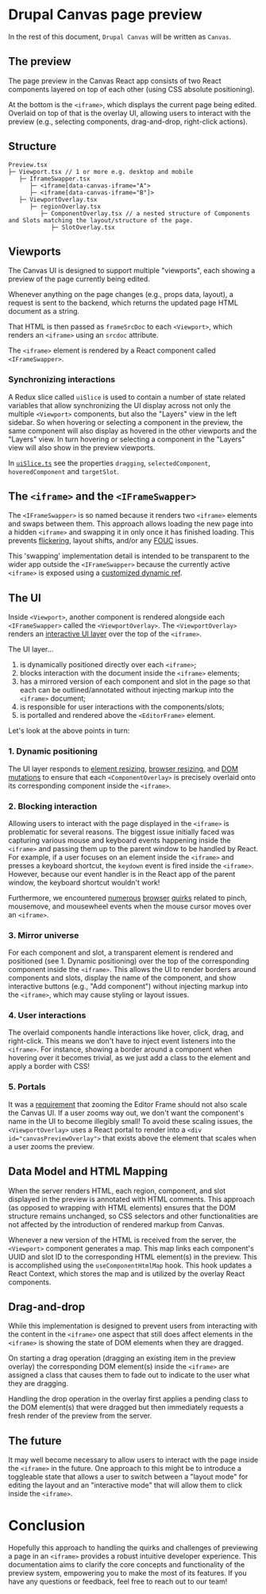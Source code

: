 # Drupal Canvas page preview

In the rest of this document, `Drupal Canvas` will be written as `Canvas`.

## The preview

The page preview in the Canvas React app consists of two React components layered on top of each other (using CSS absolute positioning).

At the bottom is the `<iframe>`, which displays the current page being edited. Overlaid on top of that is the overlay UI, allowing users to interact with the preview (e.g., selecting components, drag-and-drop, right-click actions).

## Structure
```
Preview.tsx
├─ Viewport.tsx // 1 or more e.g. desktop and mobile
   ├─ IframeSwapper.tsx
      ├─ <iframe[data-canvas-iframe="A">
      ├─ <iframe[data-canvas-iframe="B"]>
   ├─ ViewportOverlay.tsx
      ├─ regionOverlay.tsx
         ├─ ComponentOverlay.tsx // a nested structure of Components and Slots matching the layout/structure of the page.
            ├─ SlotOverlay.tsx
```


## Viewports
The Canvas UI is designed to support multiple "viewports", each showing a preview of the page currently being edited.

Whenever anything on the page changes (e.g., props data, layout), a request is sent to the backend, which returns the updated page HTML document as a string.

That HTML is then passed as `frameSrcDoc` to each `<Viewport>`, which renders an `<iframe>` using an `srcdoc` attribute.

The `<iframe>` element is rendered by a React component called `<IFrameSwapper>`.

### Synchronizing interactions

A Redux slice called `uiSlice` is used to contain a number of state related variables that allow synchronizing the UI display across not only the multiple `<Viewport>` components, but also the "Layers" view in the left sidebar. So when hovering or selecting a component in the preview, the same component will also display as hovered in the other viewports and the "Layers" view. In turn hovering or selecting a component in the "Layers" view will also show in the preview viewports.

In [`uiSlice.ts`](/web/modules/canvas/ui/src/features/ui/uiSlice.ts) see the properties `dragging`, `selectedComponent`, `hoveredComponent` and  `targetSlot`.

## The `<iframe>` and the `<IFrameSwapper>`
The `<IFrameSwapper>` is so named because it renders two `<iframe>` elements and swaps between them. This approach allows loading the new page into a hidden `<iframe>` and swapping it in only once it has finished loading. This prevents [flickering](https://www.drupal.org/project/canvas/issues/3469677), layout shifts, and/or any [FOUC](https://en.wikipedia.org/wiki/Flash_of_unstyled_content) issues.

This 'swapping' implementation detail is intended to be transparent to the wider app outside the `<IFrameSwapper>` because the currently active `<iframe>` is exposed using a [customized dynamic ref](https://react.dev/reference/react/useImperativeHandle).

## The UI
Inside `<Viewport>`, another component is rendered alongside each `<IFrameSwapper>` called the `<ViewportOverlay>`. The `<ViewportOverlay>` renders an [interactive UI layer](https://www.drupal.org/project/canvas/issues/3475759) over the top of the `<iframe>`.

The UI layer...
1. is dynamically positioned directly over each `<iframe>`;
2. blocks interaction with the document inside the `<iframe>` elements;
3. has a mirrored version of each component and slot in the page so that each can be outlined/annotated without injecting markup into the `<iframe>` document;
4. is responsible for user interactions with the components/slots;
5. is portalled and rendered above the `<EditorFrame>` element.

Let's look at the above points in turn:

### 1. Dynamic positioning
The UI layer responds to [element resizing](https://developer.mozilla.org/en-US/docs/Web/API/ResizeObserver), [browser resizing](https://developer.mozilla.org/en-US/docs/Web/API/Window/resize_event), and [DOM mutations](https://developer.mozilla.org/en-US/docs/Web/API/MutationObserver) to ensure that each `<ComponentOverlay>` is precisely overlaid onto its corresponding component inside the `<iframe>`.

### 2. Blocking interaction
Allowing users to interact with the page displayed in the `<iframe>` is problematic for several reasons. The biggest issue initially faced was capturing various mouse and keyboard events happening inside the `<iframe>` and passing them up to the parent window to be handled by React. For example, if a user focuses on an element inside the `<iframe>` and presses a keyboard shortcut, the `keydown` event is fired inside the `<iframe>`. However, because our event handler is in the React app of the parent window, the keyboard shortcut wouldn't work!

Furthermore, we encountered [numerous](https://www.drupal.org/project/canvas/issues/3458535) [browser](https://www.drupal.org/project/canvas/issues/3466063) [quirks](https://www.drupal.org/project/canvas/issues/3475749) related to pinch, mousemove, and mousewheel events when the mouse cursor moves over an `<iframe>`.

### 3. Mirror universe
For each component and slot, a transparent element is rendered and positioned (see 1. Dynamic positioning) over the top of the corresponding component inside the `<iframe>`. This allows the UI to render borders around components and slots, display the name of the component, and show interactive buttons (e.g., "Add component") without injecting markup into the `<iframe>`, which may cause styling or layout issues.

### 4. User interactions
The overlaid components handle interactions like hover, click, drag, and right-click. This means we don't have to inject event listeners into the `<iframe>`. For instance, showing a border around a component when hovering over it becomes trivial, as we just add a class to the element and apply a border with CSS!

### 5. Portals
It was a [requirement](https://www.drupal.org/project/canvas/issues/3469672) that zooming the Editor Frame should not also scale the Canvas UI. If a user zooms way out, we don't want the component's name in the UI to become illegibly small! To avoid these scaling issues, the `<ViewportOverlay>` uses a React portal to render into a `<div id="canvasPreviewOverlay">` that exists above the element that scales when a user zooms the preview.


## Data Model and HTML Mapping

When the server renders HTML, each region, component, and slot displayed in the preview is annotated with HTML comments. This approach (as opposed to wrapping with HTML elements) ensures that the DOM structure remains unchanged, so CSS selectors and other functionalities are not affected by the introduction of rendered markup from Canvas.

Whenever a new version of the HTML is received from the server, the `<Viewport>` component generates a map. This map links each component's UUID and slot ID to the corresponding HTML element(s) in the preview. This is accomplished using the `useComponentHtmlMap` hook. This hook updates a React Context, which stores the map and is utilized by the overlay React components.

## Drag-and-drop
While this implementation is designed to prevent users from interacting with the content in the `<iframe>` one aspect that still does affect elements in the `<iframe>` is showing the state of DOM elements when they are dragged.

On starting a drag operation (dragging an existing item in the preview overlay) the corresponding DOM element(s) inside the `<iframe>` are assigned a class that causes them to fade out to indicate to the user what they are dragging.

Handling the drop operation in the overlay first applies a pending class to the DOM element(s) that were dragged but then immediately requests a fresh render of the preview from the server.

## The future
It may well become necessary to allow users to interact with the page inside the `<iframe>` in the future. One approach to this might be to introduce a toggleable state that allows a user to switch between a "layout mode" for editing the layout and an "interactive mode" that will allow them to click inside the `<iframe>`.

# Conclusion
Hopefully this approach to handling the quirks and challenges of previewing a page in an `<iframe>` provides a robust intuitive developer experience. This documentation aims to clarify the core concepts and functionality of the preview system, empowering you to make the most of its features. If you have any questions or feedback, feel free to reach out to our team!
